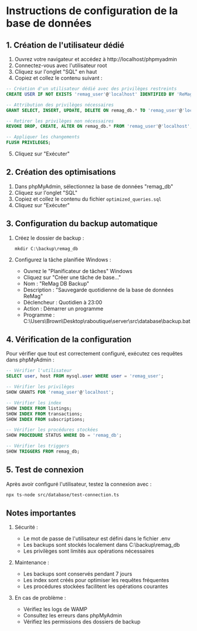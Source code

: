 # Instructions de configuration de la base de données

## 1. Création de l'utilisateur dédié

1. Ouvrez votre navigateur et accédez à http://localhost/phpmyadmin
2. Connectez-vous avec l'utilisateur root
3. Cliquez sur l'onglet "SQL" en haut
4. Copiez et collez le contenu suivant :

```sql
-- Création d'un utilisateur dédié avec des privilèges restreints
CREATE USER IF NOT EXISTS 'remag_user'@'localhost' IDENTIFIED BY 'ReMag2024Secure!';

-- Attribution des privilèges nécessaires
GRANT SELECT, INSERT, UPDATE, DELETE ON remag_db.* TO 'remag_user'@'localhost';

-- Retirer les privilèges non nécessaires
REVOKE DROP, CREATE, ALTER ON remag_db.* FROM 'remag_user'@'localhost';

-- Appliquer les changements
FLUSH PRIVILEGES;
```

5. Cliquez sur "Exécuter"

## 2. Création des optimisations

1. Dans phpMyAdmin, sélectionnez la base de données "remag_db"
2. Cliquez sur l'onglet "SQL"
3. Copiez et collez le contenu du fichier `optimized_queries.sql`
4. Cliquez sur "Exécuter"

## 3. Configuration du backup automatique

1. Créez le dossier de backup :
   ```batch
   mkdir C:\backup\remag_db
   ```

2. Configurez la tâche planifiée Windows :
   - Ouvrez le "Planificateur de tâches" Windows
   - Cliquez sur "Créer une tâche de base..."
   - Nom : "ReMag DB Backup"
   - Description : "Sauvegarde quotidienne de la base de données ReMag"
   - Déclencheur : Quotidien à 23:00
   - Action : Démarrer un programme
   - Programme : C:\Users\Brown\Desktop\raboutique\server\src\database\backup.bat

## 4. Vérification de la configuration

Pour vérifier que tout est correctement configuré, exécutez ces requêtes dans phpMyAdmin :

```sql
-- Vérifier l'utilisateur
SELECT user, host FROM mysql.user WHERE user = 'remag_user';

-- Vérifier les privilèges
SHOW GRANTS FOR 'remag_user'@'localhost';

-- Vérifier les index
SHOW INDEX FROM listings;
SHOW INDEX FROM transactions;
SHOW INDEX FROM subscriptions;

-- Vérifier les procédures stockées
SHOW PROCEDURE STATUS WHERE Db = 'remag_db';

-- Vérifier les triggers
SHOW TRIGGERS FROM remag_db;
```

## 5. Test de connexion

Après avoir configuré l'utilisateur, testez la connexion avec :

```bash
npx ts-node src/database/test-connection.ts
```

## Notes importantes

1. Sécurité :
   - Le mot de passe de l'utilisateur est défini dans le fichier .env
   - Les backups sont stockés localement dans C:\backup\remag_db
   - Les privilèges sont limités aux opérations nécessaires

2. Maintenance :
   - Les backups sont conservés pendant 7 jours
   - Les index sont créés pour optimiser les requêtes fréquentes
   - Les procédures stockées facilitent les opérations courantes

3. En cas de problème :
   - Vérifiez les logs de WAMP
   - Consultez les erreurs dans phpMyAdmin
   - Vérifiez les permissions des dossiers de backup

